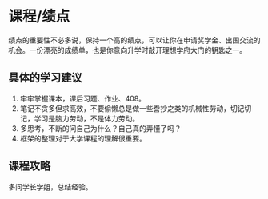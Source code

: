 # 课程/绩点
绩点的重要性不必多说，保持一个高的绩点，可以让你在申请奖学金、出国交流的机会。一份漂亮的成绩单，也是你意向升学时敲开理想学府大门的钥匙之一。
## 具体的学习建议
1. 牢牢掌握课本，课后习题、作业、408。  
2. 笔记不贪多但求高效，不要偷懒总是做一些誊抄之类的机械性劳动，切记切记，学习是脑力劳动，不是体力劳动。  
3. 多思考，不断的问自己为什么？自己真的弄懂了吗？  
4. 框架的整理对于大学课程的理解很重要。  

## 课程攻略
多问学长学姐，总结经验。